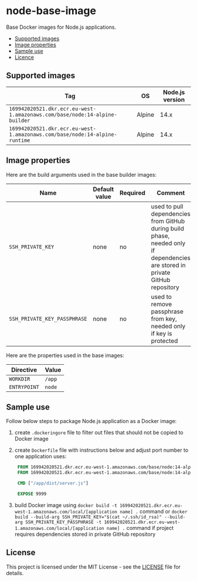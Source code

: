 # node-base-image

Base Docker images for Node.js applications.

- [Supported images](#supported-images)
- [Image properties](#image-properties)
- [Sample use](#sample-use)
- [Licence](#license)

## Supported images

| Tag                                                                        | OS     | Node.js version |
| ---------------------------------------------------------------------------| ------ | --------------- |
| `169942020521.dkr.ecr.eu-west-1.amazonaws.com/base/node:14-alpine-builder` | Alpine | 14.x            |
| `169942020521.dkr.ecr.eu-west-1.amazonaws.com/base/node:14-alpine-runtime` | Alpine | 14.x            |

## Image properties

Here are the build arguments used in the base builder images:

| Name                         | Default value | Required | Comment                                                                                                                       |
| ---------------------------- | ------------- | -------- | ----------------------------------------------------------------------------------------------------------------------------- |
| `SSH_PRIVATE_KEY`            | none          | no       | used to pull dependencies from GitHub during build phase, needed only if dependencies are stored in private GitHub repository |
| `SSH_PRIVATE_KEY_PASSPHRASE` | none          | no       | used to remove passphrase from key, needed only if key is protected                                                           | 

Here are the properties used in the base images:

| Directive    | Value  |
| ------------ | ------ |
| `WORKDIR`    | `/app` |
| `ENTRYPOINT` | `node` |

## Sample use

Follow below steps to package Node.js application as a Docker image: 

1. create `.dockeringore` file to filter out files that should not be copied to Docker image

2. create `Dockerfile` file with instructions below and adjust port number to one application uses:

   ```dockerfile
    FROM 169942020521.dkr.ecr.eu-west-1.amazonaws.com/base/node:14-alpine-builder
    FROM 169942020521.dkr.ecr.eu-west-1.amazonaws.com/base/node:14-alpine-runtime

    CMD ["/app/dist/server.js"]

    EXPOSE 9999
    ```
  
3. build Docker image using `docker build -t 169942020521.dkr.ecr.eu-west-1.amazonaws.com/local/[application name] .` command or `docker build --build-arg SSH_PRIVATE_KEY="$(cat ~/.ssh/id_rsa)"
   --build-arg SSH_PRIVATE_KEY_PASSPHRASE -t 169942020521.dkr.ecr.eu-west-1.amazonaws.com/local/[application name] .` command if project requires dependencies stored in private GitHub repository

## License

This project is licensed under the MIT License - see the [LICENSE](LICENSE) file for details.
